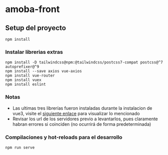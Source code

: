 # amoba-front

## Setup del proyecto
```
npm install
```

### Instalar librerias extras
```
npm install -D tailwindcss@npm:@tailwindcss/postcss7-compat postcss@^7 autoprefixer@^9
npm install --save axios vue-axios
npm install vue-router 
npm install vuex
npm install eslint
```

### Notas
* Las ultimas tres librerías fueron instaladas durante la instalacion de vue3, visite el [siguiente enlace](https://softauthor.com/up-and-running-with-vuejs3-project/) para visualizar lo mencionado 
* Revisar los url de los servidores previo a levantarlos, pues claramente habran errores si coinciden (no ocurrirá de forma predeterminada)  

### Compilaciones y hot-reloads para el desarrollo
```
npm run serve
```

